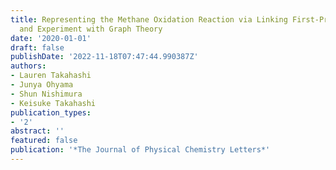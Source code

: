 ```yaml
---
title: Representing the Methane Oxidation Reaction via Linking First-Principles Calculations
  and Experiment with Graph Theory
date: '2020-01-01'
draft: false
publishDate: '2022-11-18T07:47:44.990387Z'
authors:
- Lauren Takahashi
- Junya Ohyama
- Shun Nishimura
- Keisuke Takahashi
publication_types:
- '2'
abstract: ''
featured: false
publication: '*The Journal of Physical Chemistry Letters*'
---
```


